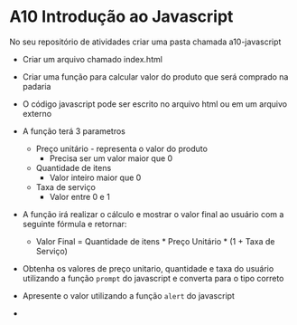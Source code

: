 # A10 Introdução ao Javascript

No seu repositório de atividades criar uma pasta chamada a10-javascript
- Criar um arquivo chamado index.html
- Criar uma função para calcular valor do produto que será comprado na padaria
- O código javascript pode ser escrito no arquivo html ou em um arquivo externo
- A função terá 3 parametros
    - Preço unitário - representa o valor do produto
        - Precisa ser um valor maior que 0 
    - Quantidade de itens
        - Valor inteiro maior que 0
    - Taxa de serviço
        - Valor entre 0 e 1
- A função irá realizar o cálculo e mostrar o valor final ao usuário com a seguinte fórmula e retornar:
    - Valor Final = Quantidade de itens * Preço Unitário * (1 + Taxa de Serviço)

- Obtenha os valores de preço unitario, quantidade e taxa do usuário utilizando a função `prompt` do javascript e converta para o tipo correto
- Apresente o valor utilizando a função `alert` do javascript

- 